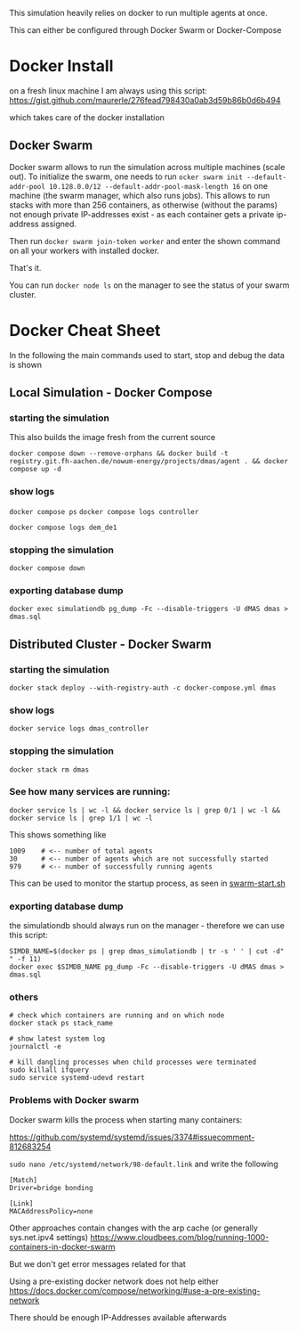 This simulation heavily relies on docker to run multiple agents at once.

This can either be configured through Docker Swarm or Docker-Compose

# Docker Install

on a fresh linux machine I am always using this script:
https://gist.github.com/maurerle/276fead798430a0ab3d59b86b0d6b494

which takes care of the docker installation

## Docker Swarm

Docker swarm allows to run the simulation across multiple machines (scale out).
To initialize the swarm, one needs to run `ocker swarm init --default-addr-pool 10.128.0.0/12 --default-addr-pool-mask-length 16` on one machine (the swarm manager, which also runs jobs).
This allows to run stacks with more than 256 containers, as otherwise (without the params) not enough private IP-addresses exist - as each container gets a private ip-address assigned.

Then run `docker swarm join-token worker` and enter the shown command on all your workers with installed docker.

That's it.

You can run `docker node ls` on the manager to see the status of your swarm cluster.

# Docker Cheat Sheet

In the following the main commands used to start, stop and debug the data is shown

## Local Simulation - Docker Compose

### starting the simulation

This also builds the image fresh from the current source

`docker compose down --remove-orphans && docker build -t registry.git.fh-aachen.de/nowum-energy/projects/dmas/agent . && docker compose up -d`

### show logs

`docker compose ps`
`docker compose logs controller`

`docker compose logs dem_de1`

### stopping the simulation

`docker compose down`

### exporting database dump

`docker exec simulationdb pg_dump -Fc --disable-triggers -U dMAS dmas > dmas.sql`

## Distributed Cluster - Docker Swarm

### starting the simulation

`docker stack deploy --with-registry-auth -c docker-compose.yml dmas`


### show logs

`docker service logs dmas_controller`

### stopping the simulation

`docker stack rm dmas`

### See how many services are running:

`docker service ls | wc -l && docker service ls | grep 0/1 | wc -l && docker service ls | grep 1/1 | wc -l`

This shows something like

```
1009    # <-- number of total agents
30      # <-- number of agents which are not successfully started
979     # <-- number of successfully running agents
```

This can be used to monitor the startup process, as seen in [swarm-start.sh](../swarm-start.sh)

### exporting database dump

the simulationdb should always run on the manager - therefore we can use this script:

```
SIMDB_NAME=$(docker ps | grep dmas_simulationdb | tr -s ' ' | cut -d" " -f 11)
docker exec $SIMDB_NAME pg_dump -Fc --disable-triggers -U dMAS dmas > dmas.sql
```

### others

```
# check which containers are running and on which node
docker stack ps stack_name

# show latest system log
journalctl -e

# kill dangling processes when child processes were terminated
sudo killall ifquery
sudo service systemd-udevd restart
```

### Problems with Docker swarm

Docker swarm kills the process when starting many containers:

https://github.com/systemd/systemd/issues/3374#issuecomment-812683254

`sudo nano /etc/systemd/network/98-default.link`
and write the following
```
[Match]
Driver=bridge bonding

[Link]
MACAddressPolicy=none
```

Other approaches contain changes with the arp cache (or generally sys.net.ipv4 settings)
https://www.cloudbees.com/blog/running-1000-containers-in-docker-swarm

But we don't get error messages related for that

Using a pre-existing docker network does not help either
https://docs.docker.com/compose/networking/#use-a-pre-existing-network

There should be enough IP-Addresses available afterwards